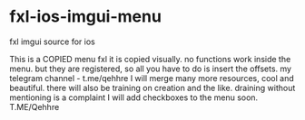# fxl-ios-imgui-menu
fxl imgui source for ios

This is a COPIED menu fxl it is copied visually. no functions work inside the menu. but they are registered, so all you have to do is insert the offsets. my telegram channel - t.me/qehhre 
I will merge many more resources, cool and beautiful. there will also be training on creation and the like. draining without mentioning is a complaint I will add checkboxes to the menu soon.
T.ME/Qehhre
